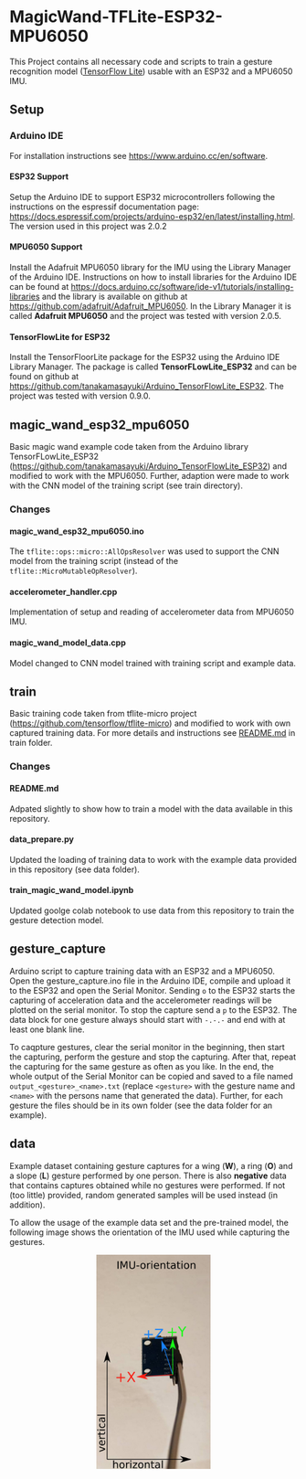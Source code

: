 # MagicWand-TFLite-ESP32-MPU6050

This Project contains all necessary code and scripts to train a gesture recognition model ([TensorFlow Lite](https://tensorflow.org/lite/microcontrollers/overview)) usable with an ESP32 and a MPU6050 IMU.

## Setup

### Arduino IDE

For installation instructions see <https://www.arduino.cc/en/software>.

#### ESP32 Support

Setup the Arduino IDE to support ESP32 microcontrollers following the instructions on the espressif documentation page: <https://docs.espressif.com/projects/arduino-esp32/en/latest/installing.html>. The version used in this project was 2.0.2

#### MPU6050 Support

Install the Adafruit MPU6050 library for the IMU using the Library Manager of the Arduino IDE. Instructions on how to install libraries for the Arduino IDE can be found at <https://docs.arduino.cc/software/ide-v1/tutorials/installing-libraries> and the library is available on github at <https://github.com/adafruit/Adafruit_MPU6050>. In the Library Manager it is called **Adafruit MPU6050** and the project was tested with version 2.0.5. 

#### TensorFlowLite for ESP32

Install the TensorFloorLite package for the ESP32 using the Arduino IDE Library Manager. The package is called **TensorFLowLite_ESP32** and can be found on github at <https://github.com/tanakamasayuki/Arduino_TensorFlowLite_ESP32>. The project was tested with version 0.9.0.

## magic_wand_esp32_mpu6050

Basic magic wand example code taken from the Arduino library TensorFLowLite_ESP32 (<https://github.com/tanakamasayuki/Arduino_TensorFlowLite_ESP32>) and modified to work with the MPU6050. Further, adaption were made to work with the CNN model of the training script (see train directory).

### Changes

#### magic_wand_esp32_mpu6050.ino

The `tflite::ops::micro::AllOpsResolver` was used to support the CNN model from the training script (instead of the `tflite::MicroMutableOpResolver`).

#### accelerometer_handler.cpp

Implementation of setup and reading of accelerometer data from MPU6050 IMU.

#### magic_wand_model_data.cpp

Model changed to CNN model trained with training script and example data.

## train

Basic training code taken from tflite-micro project (<https://github.com/tensorflow/tflite-micro>) and modified to work with own captured training data. For more details and instructions see [README.md](https://github.com/stefan-spiss/MagicWand-TFLite-ESP32-MPU6050/tree/main/train#readme) in train folder.

### Changes

#### README.md

Adpated slightly to show how to train a model with the data available in this repository.

#### data_prepare.py

Updated the loading of training data to work with the example data provided in this repository (see data folder).

#### train_magic_wand_model.ipynb

Updated goolge colab notebook to use data from this repository to train the gesture detection model.

## gesture_capture

Arduino script to capture training data with an ESP32 and a MPU6050. Open the gesture_capture.ino file in the Arduino IDE, compile and upload it to the ESP32 and open the Serial Monitor. Sending `o` to the ESP32 starts the capturing of acceleration data and the accelerometer readings will be plotted on the serial monitor. To stop the capture send a `p` to the ESP32. The data block for one gesture always should start with `-.-.-` and end with at least one blank line.

To caqpture gestures, clear the serial monitor in the beginning, then start the capturing, perform the gesture and stop the capturing. After that, repeat the capturing for the same gesture as often as you like. In the end, the whole output of the Serial Monitor can be copied and saved to a file named `output_<gesture>_<name>.txt` (replace `<gesture>` with the gesture name and `<name>` with the persons name that generated the data). Further, for each gesture the files should be in its own folder (see the data folder for an example).

## data

Example dataset containing gesture captures for a wing (**W**), a ring (**O**) and a slope (**L**) gesture performed by one person. There is also **negative** data that contains captures obtained while no gestures were performed. If not (too little) provided, random generated samples will be used instead (in addition). 

To allow the usage of the example data set and the pre-trained model, the following image shows the orientation of the IMU used while capturing the gestures.

<p align="center">
    <img src="data/IMU_orientation.jpeg" alt="Image of IMU orientation" width="200">
</p>
